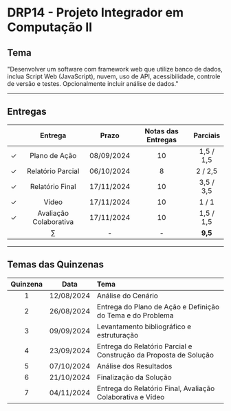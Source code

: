 # DRP14 - Projeto Integrador em Computação II

## Tema
"Desenvolver um software com framework web que utilize banco de dados, inclua Script Web (JavaScript), nuvem, uso de API, acessibilidade, controle de versão e testes. Opcionalmente incluir análise de dados."

---

## Entregas

|     | Entrega | Prazo | Notas das Entregas | Parciais |
|:---:|:---:|:-----:|:---:|:---:|
| &check; | Plano de Ação | 08/09/2024 | 10 | 1,5 / 1,5 |
| &check; | Relatório Parcial | 06/10/2024 | 8 |  2 / 2,5 |
| &check; | Relatório Final | 17/11/2024 | 10 | 3,5 / 3,5 |
| &check; | Vídeo | 17/11/2024 | 10 | 1 / 1 |
| &check; | Avaliação Colaborativa | 17/11/2024 | 10 | 1,5 / 1,5 |
|  | $\sum$ | - | - | **9,5** |

---

## Temas das Quinzenas

| Quinzena | Data | Tema |
|:---:|:---:|:---|
| 1 | 12/08/2024 | Análise do Cenário |
| 2 | 26/08/2024 | Entrega do Plano de Ação e Definição do Tema e do Problema |
| 3 | 09/09/2024 | Levantamento bibliográfico e estruturação |
| 4 | 23/09/2024 | Entrega do Relatório Parcial e Construção da Proposta de Solução |
| 5 | 07/10/2024 | Análise dos Resultados |
| 6 | 21/10/2024 | Finalização da Solução |
| 7 | 04/11/2024 | Entrega do Relatório Final, Avaliação Colaborativa e Vídeo |